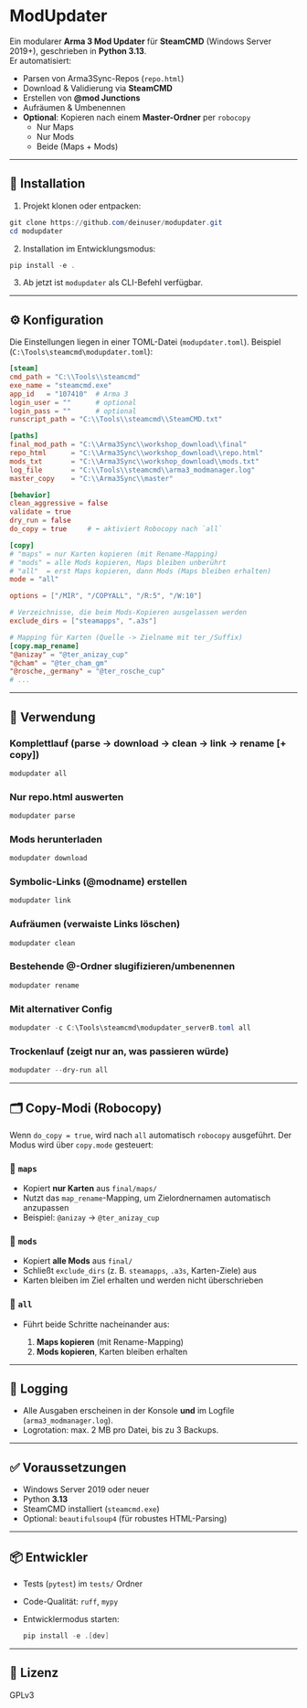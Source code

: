 # ModUpdater

Ein modularer **Arma 3 Mod Updater** für **SteamCMD** (Windows Server 2019+), geschrieben in **Python 3.13**.  
Er automatisiert:

- Parsen von Arma3Sync-Repos (`repo.html`)
- Download & Validierung via **SteamCMD**
- Erstellen von **@mod Junctions**
- Aufräumen & Umbenennen
- **Optional**: Kopieren nach einem **Master-Ordner** per `robocopy`  
  - Nur Maps
  - Nur Mods
  - Beide (Maps + Mods)

---

## 🔧 Installation

1. Projekt klonen oder entpacken:
```powershell
git clone https://github.com/deinuser/modupdater.git
cd modupdater
```

2. Installation im Entwicklungsmodus:

```powershell
pip install -e .
```

3. Ab jetzt ist `modupdater` als CLI-Befehl verfügbar.

---

## ⚙️ Konfiguration

Die Einstellungen liegen in einer TOML-Datei (`modupdater.toml`).
Beispiel (`C:\Tools\steamcmd\modupdater.toml`):

```toml
[steam]
cmd_path = "C:\\Tools\\steamcmd"
exe_name = "steamcmd.exe"
app_id   = "107410"  # Arma 3
login_user = ""      # optional
login_pass = ""      # optional
runscript_path = "C:\\Tools\\steamcmd\\SteamCMD.txt"

[paths]
final_mod_path = "C:\\Arma3Sync\\workshop_download\\final"
repo_html      = "C:\\Arma3Sync\\workshop_download\\repo.html"
mods_txt       = "C:\\Arma3Sync\\workshop_download\\mods.txt"
log_file       = "C:\\Tools\\steamcmd\\arma3_modmanager.log"
master_copy    = "C:\\Arma3Sync\\master"

[behavior]
clean_aggressive = false
validate = true
dry_run = false
do_copy = true     # ⬅️ aktiviert Robocopy nach `all`

[copy]
# "maps" = nur Karten kopieren (mit Rename-Mapping)
# "mods" = alle Mods kopieren, Maps bleiben unberührt
# "all"  = erst Maps kopieren, dann Mods (Maps bleiben erhalten)
mode = "all"

options = ["/MIR", "/COPYALL", "/R:5", "/W:10"]

# Verzeichnisse, die beim Mods-Kopieren ausgelassen werden
exclude_dirs = ["steamapps", ".a3s"]

# Mapping für Karten (Quelle -> Zielname mit ter_/Suffix)
[copy.map_rename]
"@anizay" = "@ter_anizay_cup"
"@cham" = "@ter_cham_gm"
"@rosche,_germany" = "@ter_rosche_cup"
# ...
```

---

## 🚀 Verwendung

### Komplettlauf (parse → download → clean → link → rename \[+ copy])

```powershell
modupdater all
```

### Nur repo.html auswerten

```powershell
modupdater parse
```

### Mods herunterladen

```powershell
modupdater download
```

### Symbolic-Links (@modname) erstellen

```powershell
modupdater link
```

### Aufräumen (verwaiste Links löschen)

```powershell
modupdater clean
```

### Bestehende @-Ordner slugifizieren/umbenennen

```powershell
modupdater rename
```

### Mit alternativer Config

```powershell
modupdater -c C:\Tools\steamcmd\modupdater_serverB.toml all
```

### Trockenlauf (zeigt nur an, was passieren würde)

```powershell
modupdater --dry-run all
```

---

## 🗂 Copy-Modi (Robocopy)

Wenn `do_copy = true`, wird nach `all` automatisch `robocopy` ausgeführt.
Der Modus wird über `copy.mode` gesteuert:

### 🔹 `maps`

* Kopiert **nur Karten** aus `final/maps/`
* Nutzt das `map_rename`-Mapping, um Zielordnernamen automatisch anzupassen
* Beispiel: `@anizay` → `@ter_anizay_cup`

### 🔹 `mods`

* Kopiert **alle Mods** aus `final/`
* Schließt `exclude_dirs` (z. B. `steamapps`, `.a3s`, Karten-Ziele) aus
* Karten bleiben im Ziel erhalten und werden nicht überschrieben

### 🔹 `all`

* Führt beide Schritte nacheinander aus:

  1. **Maps kopieren** (mit Rename-Mapping)
  2. **Mods kopieren**, Karten bleiben erhalten

---

## 📝 Logging

* Alle Ausgaben erscheinen in der Konsole **und** im Logfile (`arma3_modmanager.log`).
* Logrotation: max. 2 MB pro Datei, bis zu 3 Backups.

---

## ✅ Voraussetzungen

* Windows Server 2019 oder neuer
* Python **3.13**
* SteamCMD installiert (`steamcmd.exe`)
* Optional: `beautifulsoup4` (für robustes HTML-Parsing)

---

## 📦 Entwickler

* Tests (`pytest`) im `tests/` Ordner
* Code-Qualität: `ruff`, `mypy`
* Entwicklermodus starten:

  ```powershell
  pip install -e .[dev]
  ```

---

## 📜 Lizenz

GPLv3